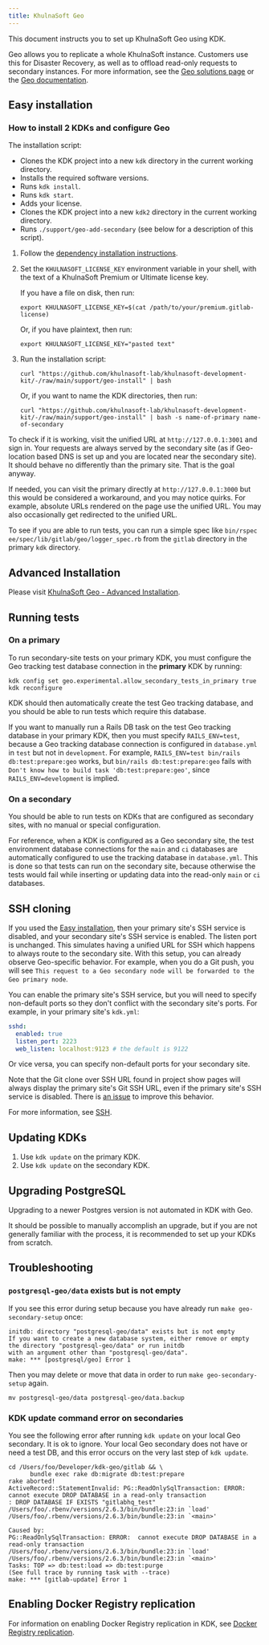 ```yaml
---
title: KhulnaSoft Geo
---
```


This document instructs you to set up KhulnaSoft Geo using KDK.

Geo allows you to replicate a whole KhulnaSoft instance. Customers use this for
Disaster Recovery, as well as to offload read-only requests to secondary
instances. For more information, see the
[Geo solutions page](https://about.gitlab.com/solutions/geo/) or
the [Geo documentation](https://docs.gitlab.com/ee/administration/geo).

## Easy installation

### How to install 2 KDKs and configure Geo

The installation script:

- Clones the KDK project into a new `kdk` directory in the current working directory.
- Installs the required software versions.
- Runs `kdk install`.
- Runs `kdk start`.
- Adds your license.
- Clones the KDK project into a new `kdk2` directory in the current working directory.
- Runs `./support/geo-add-secondary` (see below for a description of this script).

1. Follow the [dependency installation instructions](../_index.md#install-prerequisites).

1. Set the `KHULNASOFT_LICENSE_KEY` environment variable in your shell, with the text of a KhulnaSoft Premium or Ultimate license key.

   If you have a file on disk, then run:

   ```shell
   export KHULNASOFT_LICENSE_KEY=$(cat /path/to/your/premium.gitlab-license)
   ```

   Or, if you have plaintext, then run:

   ```shell
   export KHULNASOFT_LICENSE_KEY="pasted text"
   ```

1. Run the installation script:

   ```shell
   curl "https://github.com/khulnasoft-lab/khulnasoft-development-kit/-/raw/main/support/geo-install" | bash
   ```

   Or, if you want to name the KDK directories, then run:

   ```shell
   curl "https://github.com/khulnasoft-lab/khulnasoft-development-kit/-/raw/main/support/geo-install" | bash -s name-of-primary name-of-secondary
   ```

To check if it is working, visit the unified URL at `http://127.0.0.1:3001` and sign in. Your requests are always served by the secondary site (as if Geo-location based DNS is set up and you are located near the secondary site). It should behave no differently than the primary site. That is the goal anyway.

If needed, you can visit the primary directly at `http://127.0.0.1:3000` but this would be considered a workaround, and you may notice quirks. For example, absolute URLs rendered on the page use the unified URL. You may also occasionally get redirected to the unified URL.

To see if you are able to run tests, you can run a simple spec like `bin/rspec ee/spec/lib/gitlab/geo/logger_spec.rb` from the `gitlab` directory in the primary `kdk` directory.

## Advanced Installation

Please visit [KhulnaSoft Geo - Advanced Installation](geo/advanced_installation.md).

## Running tests

### On a primary

To run secondary-site tests on your primary KDK, you must configure the Geo
tracking test database connection in the **primary** KDK by running:

```shell
kdk config set geo.experimental.allow_secondary_tests_in_primary true
kdk reconfigure
```

KDK should then automatically create the test Geo tracking database, and you
should be able to run tests which require this database.

If you want to manually run a Rails DB task on the test Geo tracking
database in your primary KDK, then you must specify `RAILS_ENV=test`, because a
Geo tracking database connection is configured in `database.yml` in `test` but
not in `development`. For example,
`RAILS_ENV=test bin/rails db:test:prepare:geo` works, but
`bin/rails db:test:prepare:geo` fails with
`Don't know how to build task 'db:test:prepare:geo'`, since
`RAILS_ENV=development` is implied.

### On a secondary

You should be able to run tests on KDKs that are configured as secondary sites,
with no manual or special configuration.

For reference, when a KDK is configured as a Geo secondary site, the test
environment database connections for the `main` and `ci` databases are
automatically configured to use the tracking database in `database.yml`. This is
done so that tests can run on the secondary site, because otherwise the tests would fail while inserting or updating data into the read-only `main` or
`ci` databases.

## SSH cloning

If you used the [Easy installation](#easy-installation), then your primary site's SSH service is disabled, and your secondary site's SSH service is enabled. The listen port is unchanged. This simulates having a unified URL for SSH which happens to always route to the secondary site. With this setup, you can already observe Geo-specific behavior. For example, when you do a Git push, you will see `This request to a Geo secondary node will be forwarded to the Geo primary node`.

You can enable the primary site's SSH service, but you will need to specify non-default ports so they don't conflict with the secondary site's ports. For example, in your primary site's `kdk.yml`:

```yaml
sshd:
  enabled: true
  listen_port: 2223
  web_listen: localhost:9123 # the default is 9122
```

Or vice versa, you can specify non-default ports for your secondary site.

Note that the Git clone over SSH URL found in project show pages will always display the primary site's Git SSH URL, even if the primary site's SSH service is disabled. There is [an issue](https://github.com/khulnasoft-lab/khulnasoft/-/issues/370377) to improve this behavior.

For more information, see [SSH](ssh.md).

## Updating KDKs

1. Use `kdk update` on the primary KDK.
1. Use `kdk update` on the secondary KDK.

## Upgrading PostgreSQL

Upgrading to a newer Postgres version is not automated in KDK with Geo.

It should be possible to manually accomplish an upgrade, but if you are not generally familiar with the process,
it is recommended to set up your KDKs from scratch.

## Troubleshooting

### `postgresql-geo/data` exists but is not empty

If you see this error during setup because you have already run `make geo-secondary-setup` once:

```plaintext
initdb: directory "postgresql-geo/data" exists but is not empty
If you want to create a new database system, either remove or empty
the directory "postgresql-geo/data" or run initdb
with an argument other than "postgresql-geo/data".
make: *** [postgresql/geo] Error 1
```

Then you may delete or move that data in order to run `make geo-secondary-setup` again.

```shell
mv postgresql-geo/data postgresql-geo/data.backup
```

### KDK update command error on secondaries

You see the following error after running `kdk update` on your local Geo
secondary. It is ok to ignore. Your local Geo secondary does not have or need a
test DB, and this error occurs on the very last step of `kdk update`.

```shell
cd /Users/foo/Developer/kdk-geo/gitlab && \
      bundle exec rake db:migrate db:test:prepare
rake aborted!
ActiveRecord::StatementInvalid: PG::ReadOnlySqlTransaction: ERROR:  cannot execute DROP DATABASE in a read-only transaction
: DROP DATABASE IF EXISTS "gitlabhq_test"
/Users/foo/.rbenv/versions/2.6.3/bin/bundle:23:in `load'
/Users/foo/.rbenv/versions/2.6.3/bin/bundle:23:in `<main>'

Caused by:
PG::ReadOnlySqlTransaction: ERROR:  cannot execute DROP DATABASE in a read-only transaction
/Users/foo/.rbenv/versions/2.6.3/bin/bundle:23:in `load'
/Users/foo/.rbenv/versions/2.6.3/bin/bundle:23:in `<main>'
Tasks: TOP => db:test:load => db:test:purge
(See full trace by running task with --trace)
make: *** [gitlab-update] Error 1
```

## Enabling Docker Registry replication

For information on enabling Docker Registry replication in KDK, see
[Docker Registry replication](geo-docker-registry-replication.md).
